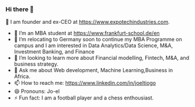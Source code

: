 ### Hi there 👋
🔭 I am  founder and ex-CEO at https://www.expotechindustries.com.
- 🌱 I’m an MBA student at https://www.frankfurt-school.de/en  
- 👯 I’m relocating to Germany soon to continue my MBA Programme on campus and I am interested in Data Analytics/Data Science, M&A, Investment Banking, and Finance
- 🤔 I’m looking to learn more about Financial modelling, Fintech, M&A, and business strategy. 
- 💬 Ask me about Web development, Machine Learning,Business in Africa.
- 📫 How to reach me: https://www.linkedin.com/in/joeltiogo
- 😄 Pronouns: Jo-el
- ⚡ Fun fact: I am a football player and  a chess enthousiast.
